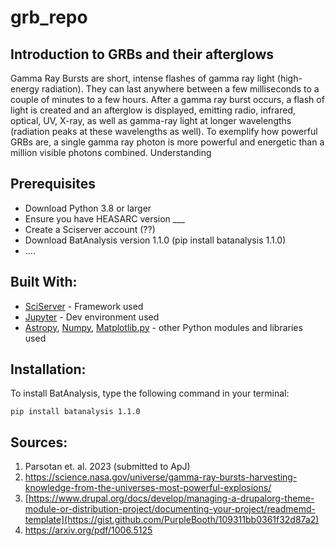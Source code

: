 # grb_repo


## Introduction to GRBs and their afterglows

Gamma Ray Bursts are short, intense flashes of gamma ray light (high-energy radiation). They can last anywhere between a few milliseconds to a couple of minutes to a few hours. 
After a gamma ray burst occurs, a flash of light is created and an afterglow is displayed, emitting radio, infrared, optical, UV, X-ray, as well as gamma-ray light at longer wavelengths (radiation peaks at these wavelengths as well). To exemplify how powerful GRBs are, a single gamma ray photon is more powerful and energetic than a million visible photons combined. Understanding 


## Prerequisites

* Download Python 3.8 or larger
* Ensure you have HEASARC version ___
* Create a Sciserver account (??)
* Download BatAnalysis version 1.1.0 (pip install batanalysis 1.1.0)
* ....


## Built With:
* [SciServer](https://apps.sciserver.org/login-portal//login?callbackUrl=https%3A%2F%2Fapps.sciserver.org%2Fdashboard%2F) - Framework used
* [Jupyter](https://jupyter.org/) - Dev environment used
* [Astropy](https://github.com/astropy/astropy), [Numpy](https://github.com/numpy/numpy), [Matplotlib.py](https://matplotlib.org/3.5.3/api/_as_gen/matplotlib.pyplot.html) - other Python modules and libraries used


## Installation:

To install BatAnalysis, type the following command in your terminal:

```
pip install batanalysis 1.1.0
```


## Sources:
1)  Parsotan et. al. 2023 (submitted to ApJ)
2)  https://science.nasa.gov/universe/gamma-ray-bursts-harvesting-knowledge-from-the-universes-most-powerful-explosions/
3)  [https://www.drupal.org/docs/develop/managing-a-drupalorg-theme-module-or-distribution-project/documenting-your-project/readmemd-template](https://gist.github.com/PurpleBooth/109311bb0361f32d87a2)
4)  https://arxiv.org/pdf/1006.5125


